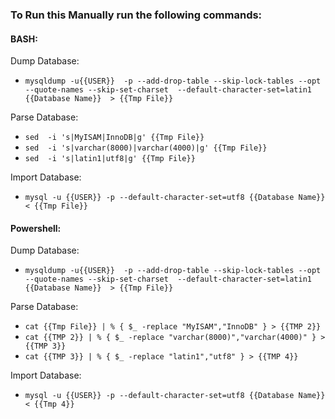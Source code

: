 ### To Run this Manually run the following commands:


#### BASH:
Dump Database:
 * `mysqldump -u{{USER}}  -p --add-drop-table --skip-lock-tables --opt --quote-names --skip-set-charset 
--default-character-set=latin1 {{Database Name}}  > {{Tmp File}}`

Parse Database:
 * `sed  -i 's|MyISAM|InnoDB|g' {{Tmp File}}`
 * `sed  -i 's|varchar(8000)|varchar(4000)|g' {{Tmp File}}`
 * `sed  -i 's|latin1|utf8|g' {{Tmp File}}`

Import Database:
 * `mysql -u {{USER}} -p --default-character-set=utf8 {{Database Name}} < {{Tmp File}}`


#### Powershell:
Dump Database:
 * `mysqldump -u{{USER}}  -p --add-drop-table --skip-lock-tables --opt --quote-names --skip-set-charset 
--default-character-set=latin1 {{Database Name}}  > {{Tmp File}}`

Parse Database:
 * `cat {{Tmp File}} | % { $_ -replace "MyISAM","InnoDB" } > {{TMP 2}}`
 * `cat {{TMP 2}} | % { $_ -replace "varchar(8000)","varchar(4000)" } > {{TMP 3}}`
 * `cat {{TMP 3}} | % { $_ -replace "latin1","utf8" } > {{TMP 4}}`

Import Database:
 * `mysql -u {{USER}} -p --default-character-set=utf8 {{Database Name}} < {{Tmp 4}}`


